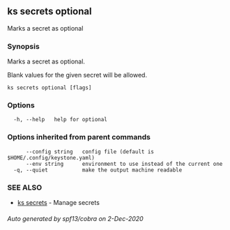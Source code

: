 ## ks secrets optional

Marks a secret as optional

### Synopsis

Marks a secret as optional.

Blank values for the given secret will be allowed.


```
ks secrets optional [flags]
```

### Options

```
  -h, --help   help for optional
```

### Options inherited from parent commands

```
      --config string   config file (default is $HOME/.config/keystone.yaml)
      --env string      environment to use instead of the current one
  -q, --quiet           make the output machine readable
```

### SEE ALSO

* [ks secrets](ks_secrets.md)	 - Manage secrets

###### Auto generated by spf13/cobra on 2-Dec-2020
